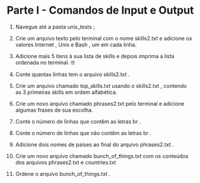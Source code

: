 # Parte I - Comandos de Input e Output

1. Navegue até a pasta unix_tests ;

1. Crie um arquivo texto pelo terminal com o nome skills2.txt e adicione os valores Internet , Unix e Bash , um em cada linha.

1. Adicione mais 5 itens à sua lista de skills e depois imprima a lista ordenada no terminal. 🤓

1. Conte quantas linhas tem o arquivo skills2.txt .

1. Crie um arquivo chamado top_skills.txt usando o skills2.txt , contendo as 3 primeiras skills em ordem alfabética.

1. Crie um novo arquivo chamado phrases2.txt pelo terminal e adicione algumas frases de sua escolha.

1. Conte o número de linhas que contêm as letras br .

1. Conte o número de linhas que não contêm as letras br .

1. Adicione dois nomes de países ao final do arquivo phrases2.txt .

1. Crie um novo arquivo chamado bunch_of_things.txt com os conteúdos dos arquivos phrases2.txt e countries.txt

1. Ordene o arquivo bunch_of_things.txt .